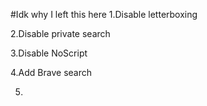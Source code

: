 #Idk why I left this here
1.Disable letterboxing

2.Disable private search

3.Disable NoScript

4.Add Brave search

5.
